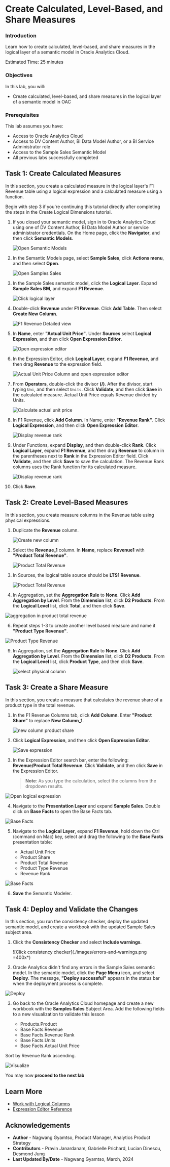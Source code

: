# Create Calculated, Level-Based, and Share Measures

### Introduction

Learn how to create calculated, level-based, and share measures in the logical layer of a semantic model in Oracle Analytics Cloud.

Estimated Time: 25 minutes

### Objectives

In this lab, you will:
* Create calculated, level-based, and share measures in the logical layer of a semantic model in OAC

### Prerequisites

This lab assumes you have:
* Access to Oracle Analytics Cloud
* Access to DV Content Author, BI Data Model Author, or a BI Service Administrator role
* Access to the Sample Sales Semantic Model
* All previous labs successfully completed


## Task 1: Create Calculated Measures

In this section, you create a calculated measure in the logical layer's F1 Revenue table using a logical expression and a calculated measure using a function.

Begin with step 3 if you're continuing this tutorial directly after completing the steps in the Create Logical Dimensions tutorial.

1. If you closed your semantic model, sign in to Oracle Analytics Cloud using one of DV Content Author, BI Data Model Author or service administrator credentials. On the Home page, click the **Navigator**, and then click **Semantic Models**.

    ![Open Semantic Models](./images/semantic-models.png)

2. In the Semantic Models page, select **Sample Sales**, click **Actions menu**, and then select **Open**.

    ![Open Samples Sales](./images/open-sample-sales.png)

3. In the Sample Sales semantic model, click the **Logical Layer**. Expand **Sample Sales BM**, and expand **F1 Revenue**.

    ![Click logical layer](./images/click-logical-layer.png)

4.  Double-click **Revenue** under **F1 Revenue**. Click **Add Table**. Then select **Create New Column**.

    ![F1 Revenue Detailed view](./images/f1-revenue-new-col.png)

5. In **Name**, enter **"Actual Unit Price"**. Under **Sources** select **Logical Expression**, and then click **Open Expression Editor**.

    ![Open expression editor](./images/logical-expression.png)

6. In the Expression Editor, click **Logical Layer**, expand **F1 Revenue**, and then drag **Revenue** to the expression field.

    ![Actual Unit Price Column and open expression editor](./images/f1-revenue-expression-editor.png)

7. From **Operators**, double-click the divisor **(/)**. After the divisor, start typing <code>Uni</code>, and then select <code>Units</code>. Click **Validate**, and then click **Save** in the calculated measure. Actual Unit Price equals Revenue divided by Units.

    ![Calculate actual unit price](./images/f1-revenue-divide-units.png)

8. In F1 Revenue, click **Add Column**. In Name, enter **"Revenue Rank"**. Click **Logical Expression**, and then click **Open Expression Editor**.

    ![Display revenue rank](./images/f1-revenue-revenue-rank.png)

9. Under Functions, expand **Display**, and then double-click **Rank**. Click **Logical Layer**, expand **F1 Revenue**, and then drag **Revenue** to column in the parentheses next to **Rank** in the Expression Editor field. Click **Validate**, and then click **Save** to save the calculation. The Revenue Rank columns uses the Rank function for its calculated measure.

    ![Display revenue rank](./images/revenue-rank-expression.png)

10. Click **Save**.


## Task 2: Create Level-Based Measures

In this section, you create measure columns in the Revenue table using physical expressions.

1. Duplicate the **Revenue** column.

    ![Create new column](./images/duplicate-col.png)

2. Select the **Revenue_1** column. In **Name**, replace **Revenue1** with **"Product Total Revenue"**.

    ![Product Total Revenue](./images/product-total-revenue.png)

3. In Sources, the logical table source should be **LTS1 Revenue**.

   ![Product Total Revenue](./images/f1-physical-expression.png)


5. In Aggregation, set the **Aggregation Rule** to **None**. Click **Add Aggregation by Level**. From the **Dimension** list, click **D2 Products**. From the **Logical Level** list, click **Total**, and then click **Save**.

  ![aggregation in product total revenue](./images/product-total-revenue-aggregation.png)

6. Repeat steps 1-3 to create another level based measure and name it **"Product Type Revenue"**.

  ![Product Type Revenue](./images/prod-type-rev.png)


9. In Aggregation, set the **Aggregation Rule** to **None**. Click **Add Aggregation by Level**. From the **Dimension** list, click **D2 Products**. From the **Logical Level** list, click **Product Type**, and then click **Save**.

    ![select physical column](./images/select-revenue-logical-table-source.png)


## Task 3: Create a Share Measure

In this section, you create a measure that calculates the revenue share of a product type in the total revenue.

1. In the F1 Revenue Columns tab, click **Add Column**. Enter **"Product Share"** to replace **New Column_1**.

    ![new column product share](./images/f1-revenue-product-share.png)

2. Click **Logical Expression**, and then click **Open Expression Editor**.

    ![Save expression](./images/product-share-logical-expression.png)

3. In the Expression Editor search bar, enter the following: **Revenue/Product Total Revenue**. Click **Validate**, and then click **Save** in the Expression Editor.

    >**Note**: As you type the calculation, select the columns from the dropdown results.

  ![Open logical expression](./images/product-share-expression-editor.png)

4. Navigate to the **Presentation Layer** and expand **Sample Sales**. Double click on **Base Facts** to open the Base Facts tab.

  ![Base Facts](./images/base-facts.png)

5. Navigate to the **Logical Layer**, expand **F1 Revenue**, hold down the Ctrl (command on Mac) key, select and drag the following to the **Base Facts** presentation table:

      * Actual Unit Price
      * Product Share
      * Product Total Revenue
      * Product Type Revenue
      * Revenue Rank

  ![Base Facts](./images/base-facts-cols.png)

6. **Save** the Semantic Modeler.


## Task 4: Deploy and Validate the Changes

In this section, you run the consistency checker, deploy the updated semantic model, and create a
workbook with the updated Sample Sales subject area.

1. Click the **Consistency Checker** and select **Include warnings**.

	![Click consistency checker](./images/errors-and-warnings.png =400x*)

2. Oracle Analytics didn't find any errors in the Sample Sales semantic model. In the semantic model, click the **Page Menu** icon, and select **Deploy**. The message, **"Deploy successful"** appears in the status bar when the deployment process is complete.

  ![Deploy](./images/deploy.png)

3. Go back to the Oracle Analytics Cloud homepage and create a new workbook with the **Samples Sales** Subject Area. Add the following fields to a new visualization to validate this lesson

    * Products.Product
    * Base Facts.Revenue
    * Base Facts.Revenue Rank
    * Base Facts.Units
    * Base Facts.Actual Unit Price

Sort by Revenue Rank ascending.

  ![Visualize](./images/visualize.png)

You may now **proceed to the next lab**

## Learn More
* [Work with Logical Columns](https://docs.oracle.com/en/cloud/paas/analytics-cloud/acmdg/work-logical-columns.html#ACMDG-GUID-BD5F1139-6304-4C18-B46A-B73E721BC9F5)
* [Expression Editor Reference](https://docs.oracle.com/en/cloud/paas/analytics-cloud/acmdg/expression-editor-reference.html#ACMDG-GUID-1A790ED8-A783-4C55-B131-C738109BD8DA)

## Acknowledgements
* **Author** - Nagwang Gyamtso, Product Manager, Analytics Product Strategy
* **Contributors** - Pravin Janardanam, Gabrielle Prichard, Lucian Dinescu, Desmond Jung
* **Last Updated By/Date** - Nagwang Gyamtso, March, 2024
